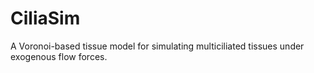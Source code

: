 # CiliaSim
A Voronoi-based tissue model for simulating multiciliated tissues under exogenous flow forces.


